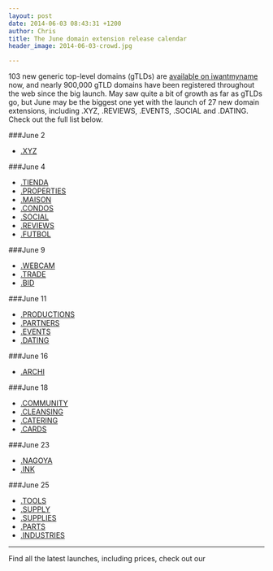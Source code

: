 ```yaml
---
layout: post
date: 2014-06-03 08:43:31 +1200
author: Chris
title: The June domain extension release calendar
header_image: 2014-06-03-crowd.jpg

---
```


<!-- excerpt -->

103 new generic top-level domains (gTLDs) are [available on iwantmyname](https://iwantmyname.com/domains/new-gtld-domain-extensions) now, and nearly 900,000 gTLD domains have been registered throughout the web since the big launch. May saw quite a bit of growth as far as gTLDs go, but June may be the biggest one yet with the launch of 27 new domain extensions, including .XYZ, .REVIEWS, .EVENTS, .SOCIAL and .DATING. Check out the full list below.

<!-- /excerpt -->

###June 2

+ [.XYZ](https://iwantmyname.com/domains/dot-xyz)

###June 4

+ [.TIENDA](https://iwantmyname.com/domains/dot-tienda)
+ [.PROPERTIES](https://iwantmyname.com/domains/dot-properties)
+ [.MAISON](https://iwantmyname.com/domains/dot-maison)
+ [.CONDOS](https://iwantmyname.com/domains/dot-condos)
+ [.SOCIAL](https://iwantmyname.com/domains/dot-social)
+ [.REVIEWS](https://iwantmyname.com/domains/dot-reviews)
+ [.FUTBOL](https://iwantmyname.com/domains/dot-futbol)

###June 9

+ [.WEBCAM](https://iwantmyname.com/domains/dot-webcam)
+ [.TRADE](https://iwantmyname.com/domains/dot-trade)
+ [.BID](https://iwantmyname.com/domains/dot-bid)

###June 11

+ [.PRODUCTIONS](https://iwantmyname.com/domains/dot-productions)
+ [.PARTNERS](https://iwantmyname.com/domains/dot-partners)
+ [.EVENTS](https://iwantmyname.com/domains/dot-events)
+ [.DATING](https://iwantmyname.com/domains/dot-dating)

###June 16

+ [.ARCHI](https://iwantmyname.com/domains/dot-archi)

###June 18

+ [.COMMUNITY](https://iwantmyname.com/domains/dot-community)
+ [.CLEANSING](https://iwantmyname.com/domains/dot-cleansing)
+ [.CATERING](https://iwantmyname.com/domains/dot-catering)
+ [.CARDS](https://iwantmyname.com/domains/dot-cards)

###June 23

+ [.NAGOYA](https://iwantmyname.com/domains/dot-nagoya)
+ [.INK](https://iwantmyname.com/domains/dot-ink)

###June 25

+ [.TOOLS](https://iwantmyname.com/domains/dot-tools)
+ [.SUPPLY](https://iwantmyname.com/domains/dot-supply)
+ [.SUPPLIES](https://iwantmyname.com/domains/dot-supplies)
+ [.PARTS](https://iwantmyname.com/domains/dot-parts)
+ [.INDUSTRIES](https://iwantmyname.com/domains/dot-industies)

***

Find all the latest launches, including prices, check out our
